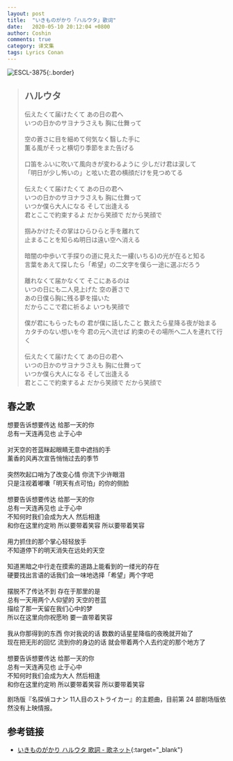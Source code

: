 ```yaml
---
layout: post
title:  "いきものがかり「ハルウタ」歌词"
date:   2020-05-10 20:12:04 +0800
author: Coshin
comments: true
category: 译文集
tags: Lyrics Conan
---
```

![ESCL-3875](https://is2-ssl.mzstatic.com/image/thumb/Music/v4/40/bd/9f/40bd9f16-c727-90b6-463c-c52335d01c0e/source/600x600bb.jpg){:.border}

<blockquote class="original">
  <h2>ハルウタ</h2>
  <p>
    伝えたくて届けたくて あの日の君へ<br>
    いつの日かのサヨナラさえも 胸に仕舞って<br>
    <br>
    空の蒼さに目を細めて何気なく翳した手に<br>
    薫る風がそっと横切り季節をまた告げる<br>
    <br>
    口笛をふいに吹いて風向きが変わるように 少しだけ君は涙して<br>
    「明日が少し怖いの」と呟いた君の横顔だけを見つめてる<br>
    <br>
    伝えたくて届けたくて あの日の君へ<br>
    いつの日かのサヨナラさえも 胸に仕舞って<br>
    いつか僕ら大人になる そして出逢える<br>
    君とここで約束するよ だから笑顔で だから笑顔で<br>
    <br>
    掴みかけたその掌はひらひらと手を離れて<br>
    止まることを知らぬ明日は遠い空へ消える<br>
    <br>
    暗闇の中歩いて手探りの道に見えた一縷(いちる)の光が在ると知る<br>
    言葉をあえて探したら「希望」の二文字を僕ら一途に選ぶだろう<br>
    <br>
    離れなくて届かなくて そこにあるのは<br>
    いつの日にも二人見上げた 空の蒼さで<br>
    あの日僕ら胸に残る夢を描いた<br>
    だからここで君に祈るよ いつも笑顔で<br>
    <br>
    僕が君にもらったもの 君が僕に話したこと 数えたら星降る夜が始まる<br>
    カタチのない想いを今 君の元へ流せば 約束のその場所へ二人を連れて行く<br>
    <br>
    伝えたくて届けたくて あの日の君へ<br>
    いつの日かのサヨナラさえも 胸に仕舞って<br>
    いつか僕ら大人になる そして出逢える<br>
    君とここで約束するよ だから笑顔で だから笑顔で
  </p>
</blockquote>

<div class="translation">
  <h2>春之歌</h2>
  <p>
    想要告诉想要传达 给那一天的你<br>
    总有一天连再见也 止于心中<br>
    <br>
    对天空的苍蓝眯起眼睛无意中遮挡的手<br>
    薰香的风再次宣告悄悄过去的季节<br>
    <br>
    突然吹起口哨为了改变心情 你流下少许眼泪<br>
    只是注视着嘟囔「明天有点可怕」的你的侧脸<br>
    <br>
    想要告诉想要传达 给那一天的你<br>
    总有一天连再见也 止于心中<br>
    不知何时我们会成为大人 然后相逢<br>
    和你在这里约定哟 所以要带着笑容 所以要带着笑容<br>
    <br>
    用力抓住的那个掌心轻轻放手<br>
    不知道停下的明天消失在远处的天空<br>
    <br>
    知道黑暗之中行走在摸索的道路上能看到的一缕光的存在<br>
    硬要找出言语的话我们会一味地选择「希望」两个字吧<br>
    <br>
    摆脱不了传达不到 存在于那里的是<br>
    总有一天用两个人仰望的 天空的苍蓝<br>
    描绘了那一天留在我们心中的梦<br>
    所以在这里向你祝愿哟 要一直带着笑容<br>
    <br>
    我从你那得到的东西 你对我说的话 数数的话星星降临的夜晚就开始了<br>
    现在把无形的回忆 流到你的身边的话 就会带着两个人去约定的那个地方了<br>
    <br>
    想要告诉想要传达 给那一天的你<br>
    总有一天连再见也 止于心中<br>
    不知何时我们会成为大人 然后相逢<br>
    和你在这里约定哟 所以要带着笑容 所以要带着笑容
  </p>
</div>

剧场版『名探偵コナン 11人目のストライカー』的主题曲，目前第 24 部剧场版依然没有上映情报。

## 参考链接

* [いきものがかり ハルウタ 歌詞 - 歌ネット](https://www.uta-net.com/song/127990/){:target="_blank"}
